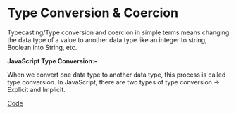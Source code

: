 # Type Conversion & Coercion

Typecasting/Type conversion and coercion in simple terms means changing the data type of a value to another data type like an integer to string, Boolean into String, etc.

**JavaScript Type Conversion:-**

When we convert one data type to another data type, this process is called type conversion. In JavaScript, there are two types of type conversion → Explicit and Implicit.

[Code](Type%20Conversion%20&%20Coercion%20e499b1d6a90e4118be74f81bdbf16ec7/Code%20d53b14564ad245dab42aaecfc55bdda7.md)